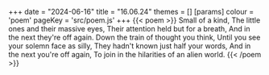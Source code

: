+++
date = "2024-06-16"
title = "16.06.24"
themes = []
[params]
  colour = 'poem'
  pageKey = 'src/poem.js'
+++
{{< poem >}}
Small of a kind,
The little ones and their massive eyes,
Their attention held but for a breath,
And in the next they're off again.
Down the train of thought you think,
Until you see your solemn face as silly,
They hadn't known just half your words,
And in the next you're off again,
To join in the hilarities of an alien world.
{{< /poem >}}